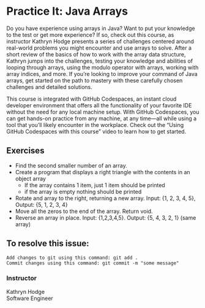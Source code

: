 # Practice It: Java Arrays

Do you have experience using arrays in Java? Want to put your knowledge to the test or get more experience? If so, check out this course, as instructor Kathryn Hodge presents a series of challenges centered around real-world problems you might encounter and use arrays to solve. After a short review of the basics of how to work with the array data structure, Kathryn jumps into the challenges, testing your knowledge and abilities of looping through arrays, using the modulo operator with arrays, working with array indices, and more. If you’re looking to improve your command of Java arrays, get started on the path to mastery with these carefully chosen challenges and detailed solutions.

This course is integrated with GitHub Codespaces, an instant cloud developer environment that offers all the functionality of your favorite IDE without the need for any local machine setup. With GitHub Codespaces, you can get hands-on practice from any machine, at any time—all while using a tool that you’ll likely encounter in the workplace. Check out the “Using GitHub Codespaces with this course” video to learn how to get started.



## Exercises

- Find the second smaller number of an array.
- Create a program that displays a right triangle with the contents in an object array
  - If the array contains 1 item, just 1 item should be printed
  - if the array is empty nothing should be printed
- Rotate and array to the right, returning a new array. Input: {1, 2, 3, 4, 5}, Output: {5, 1, 2, 3, 4} 
- Move all the zeros to the end of the array. Return void. 
- Reverse an array in place. Input: {1,2,3,4,5}. Output: {5, 4, 3, 2, 1} (same array)

## To resolve this issue:
	
    Add changes to git using this command: git add .
	Commit changes using this command: git commit -m "some message"


### Instructor

Kathryn Hodge  
Software Engineer